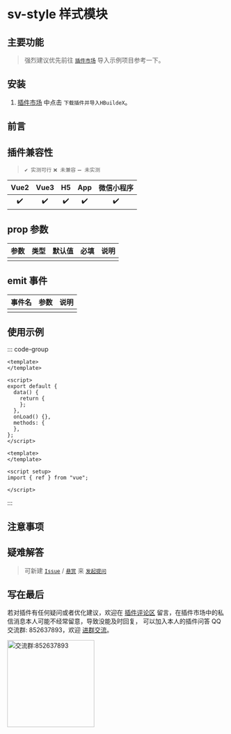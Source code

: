 # sv-style 样式模块

## 主要功能

> 强烈建议优先前往 [`插件市场`](https://ext.dcloud.net.cn/plugin?id=xxxxx) 导入示例项目参考一下。

## 安装

1. [插件市场](https://ext.dcloud.net.cn/plugin?id=xxxxx) 中点击 `下载插件并导入HBuildeX`。

## 前言

## 插件兼容性

> `✔️ 实测可行` `❌ 未兼容` `➖ 未实测`

| Vue2 | Vue3 | H5  | App | 微信小程序 |
| :--: | :--: | :-: | :-: | :--------: |
|  ✔️  |  ✔️  | ✔️  | ✔️  |     ✔️     |

## prop 参数

| 参数 | 类型 | 默认值 | 必填 | 说明 |
| ---- | ---- | ------ | ---- | ---- |
|      |      |        |      |      |

## emit 事件

| 事件名 | 参数 | 说明 |
| ------ | ---- | ---- |
|        |      |      |

## 使用示例

::: code-group

```vue [vue2]
<template>
</template>

<script>
export default {
  data() {
    return {
    };
  },
  onLoad() {},
  methods: {
  },
};
</script>
```

```vue [vue3]
<template>
</template>

<script setup>
import { ref } from "vue";

</script>
```

:::

## 注意事项

## 疑难解答

> 可新建 [`Issue`](https://gitee.com/Sonve/sv-app-docs/issues/new) / [`悬赏`](https://gitee.com/Sonve/sv-app-docs/reward_issues/new) 来 [`发起提问`](https://gitee.com/Sonve/sv-app-docs/issues)

## 写在最后

若对插件有任何疑问或者优化建议，欢迎在 [插件评论区](https://ext.dcloud.net.cn/plugin?id=xxxxx#rating) 留言，在插件市场中的私信消息本人可能不经常留意，导致没能及时回复，
可以加入本人的插件问答 QQ 交流群: 852637893，欢迎 [进群交流](https://qm.qq.com/cgi-bin/qm/qr?k=HD9IXnUruOa5pplF1jAeQsLb9BNnP_DE&jump_from=webapi&authKey=tk61Q5la3EAprdYcUBD7v0PBly795OTcT4UT36XxqcG7pmhGRpE+yFlt75vQBWeY)。

<img width="200" src="https://mp-74bfcbac-6ba6-4f39-8513-8831390ff75a.cdn.bspapp.com/static/qqqun.jpg" alt="交流群:852637893"/>
